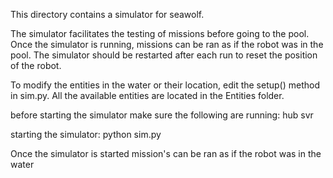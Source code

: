 This directory contains a simulator for seawolf.

The simulator facilitates the testing of missions before going to the pool. Once the simulator is running, missions can be ran as if the robot was in the pool. The simulator should be restarted after each run to reset the position of the robot. 

To modify the entities in the water or their location, edit the setup() method in sim.py. All the available entities are located in the Entities folder. 

before starting the simulator make sure the following are running:
  hub 
  svr

starting the simulator:
  python sim.py

Once the simulator is started mission's can be ran as if the robot was in the water



  
